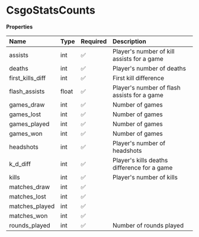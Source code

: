 # CsgoStatsCounts

**Properties**

| Name             | Type  | Required | Description                                 |
| :--------------- | :---- | :------- | :------------------------------------------ |
| assists          | int   | ✅       | Player's number of kill assists for a game  |
| deaths           | int   | ✅       | Player's number of deaths                   |
| first_kills_diff | int   | ✅       | First kill difference                       |
| flash_assists    | float | ✅       | Player's number of flash assists for a game |
| games_draw       | int   | ✅       | Number of games                             |
| games_lost       | int   | ✅       | Number of games                             |
| games_played     | int   | ✅       | Number of games                             |
| games_won        | int   | ✅       | Number of games                             |
| headshots        | int   | ✅       | Player's number of headshots                |
| k_d_diff         | int   | ✅       | Player's kills deaths difference for a game |
| kills            | int   | ✅       | Player's number of kills                    |
| matches_draw     | int   | ✅       |                                             |
| matches_lost     | int   | ✅       |                                             |
| matches_played   | int   | ✅       |                                             |
| matches_won      | int   | ✅       |                                             |
| rounds_played    | int   | ✅       | Number of rounds played                     |

<!-- This file was generated by liblab | https://liblab.com/ -->
